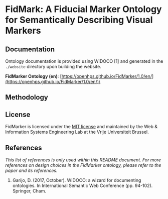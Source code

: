 # FidMark: A Fiducial Marker Ontology for Semantically Describing Visual Markers

## Documentation
Ontology documentation is provided using WIDOCO [1] and generated in the `./website` directory upon building the website.

**FidMarker Ontology (en)**: [https://openhps.github.io/FidMarker/1.0/en/](https://openhps.github.io/FidMarker/1.0/en/)\


## Methodology

## License
FidMarker is licensed under the [MIT license](LICENSE) and maintained by the Web & Information Systems Engineering Lab at the Vrije Universiteit Brussel.

## References
*This list of references is only used within this README document. For more references on design choices in the FidMarker ontology, please refer to the paper and its references.*
1. Garijo, D. (2017, October). WIDOCO: a wizard for documenting ontologies. In International Semantic Web Conference (pp. 94-102). Springer, Cham.